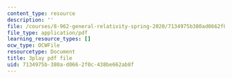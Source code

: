 ```yaml
---
content_type: resource
description: ''
file: /courses/8-962-general-relativity-spring-2020/7134975b380ad0662f0c438be662ab8f_LoIq6KElVxs.pdf
file_type: application/pdf
learning_resource_types: []
ocw_type: OCWFile
resourcetype: Document
title: 3play pdf file
uid: 7134975b-380a-d066-2f0c-438be662ab8f
---
```

